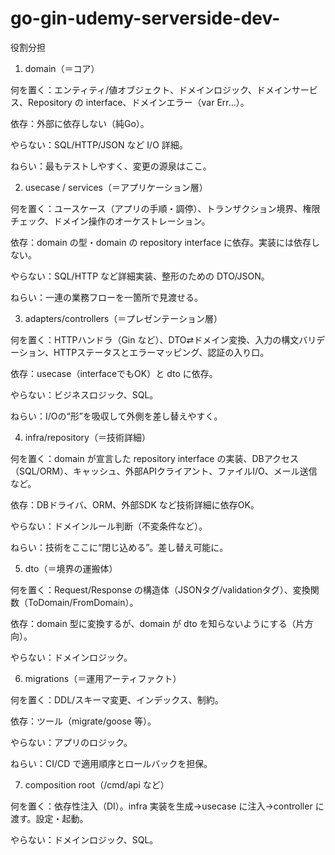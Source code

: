 # go-gin-udemy-serverside-dev-

役割分担
1) domain（＝コア）

何を置く：エンティティ/値オブジェクト、ドメインロジック、ドメインサービス、Repository の interface、ドメインエラー（var Err...）。

依存：外部に依存しない（純Go）。

やらない：SQL/HTTP/JSON など I/O 詳細。

ねらい：最もテストしやすく、変更の源泉はここ。

2) usecase / services（＝アプリケーション層）

何を置く：ユースケース（アプリの手順・調停）、トランザクション境界、権限チェック、ドメイン操作のオーケストレーション。

依存：domain の型・domain の repository interface に依存。実装には依存しない。

やらない：SQL/HTTP など詳細実装、整形のための DTO/JSON。

ねらい：一連の業務フローを一箇所で見渡せる。

3) adapters/controllers（＝プレゼンテーション層）

何を置く：HTTPハンドラ（Gin など）、DTO⇄ドメイン変換、入力の構文バリデーション、HTTPステータスとエラーマッピング、認証の入り口。

依存：usecase（interfaceでもOK）と dto に依存。

やらない：ビジネスロジック、SQL。

ねらい：I/Oの“形”を吸収して外側を差し替えやすく。

4) infra/repository（＝技術詳細）

何を置く：domain が宣言した repository interface の実装、DBアクセス（SQL/ORM）、キャッシュ、外部APIクライアント、ファイルI/O、メール送信など。

依存：DBドライバ、ORM、外部SDK など技術詳細に依存OK。

やらない：ドメインルール判断（不変条件など）。

ねらい：技術をここに“閉じ込める”。差し替え可能に。

5) dto（＝境界の運搬体）

何を置く：Request/Response の構造体（JSONタグ/validationタグ）、変換関数（ToDomain/FromDomain）。

依存：domain 型に変換するが、domain が dto を知らないようにする（片方向）。

やらない：ドメインロジック。

6) migrations（＝運用アーティファクト）

何を置く：DDL/スキーマ変更、インデックス、制約。

依存：ツール（migrate/goose 等）。

やらない：アプリのロジック。

ねらい：CI/CD で適用順序とロールバックを担保。

7) composition root（/cmd/api など）

何を置く：依存性注入（DI）。infra 実装を生成→usecase に注入→controller に渡す。設定・起動。

やらない：ドメインロジック、SQL。
